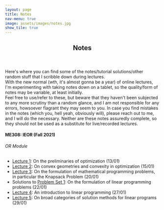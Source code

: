 ```yaml
---
layout: page
title: Notes
nav-menu: true
image: assets/images/notes.jpg
show_tile: true
---
```


<!-- Main -->
<div id="main" class="alt">

<!-- One -->
<section id="one">
	<div class="inner">
		<header class="major">
			<h1>Notes</h1>
		</header>

<!-- Content -->
<p> Here's where you can find some of the notes/tutorial solutions/other random stuff that I scribble down during lectures. <br> With the new normal (wth, it's almost gonna be a year) of online lectures, I'm experimenting with taking notes down on a tablet, so the quality/form of notes may be variable, at least initially.<br>
Feel free to use/refer to these, but beware that they haven't been subjected to any more scrutiny than a random glance, and I am not responsible for any errors, howsoever flagrant they may seem to you. In case you find mistakes in the notes (which you, hell yeah, obviously will), please reach out to me, and I will do the necessary. Neither are these notes assuredly complete, so they should not be used as a substitute for live/recorded lectures.<br>
<div>
<h4> ME308: IEOR (Fall 2021) </h4>
<h6> OR Module </h6>
<ul>
	<li> <a href="/notes/me308/ME308_L1.pdf">Lecture 1</a>: On the preliminaries of optimization (13/01)</li>
	<li> <a href="/notes/me308/ME308_L2.pdf">Lecture 2</a>: On convex geometries and convexity in optimization (15/01)</li>
	<li> <a href="/notes/me308/ME308_L3.pdf">Lecture 3</a>: On the formulation of mathematical programming problems, in particular the Knapsack Problem (20/01)</li>
	<li> Solutions to <a href="/notes/me308/ME308_P1.pdf">Problem Set 1</a>: On the formulation of linear programming problems (22/01)</li>
	<li> <a href="/notes/me308/ME308_L4.pdf">Lecture 4</a>: An introduction to linear programming (27/01)</li>
	<li> <a href="/notes/me308/ME308_L5.pdf">Lecture 5</a>: On broad categories of solution methods for linear programs (29/01)</li>
</ul>
</div>
